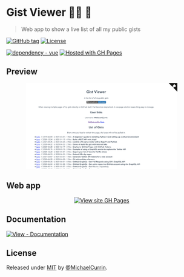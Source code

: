 # Gist Viewer 👨‍💻 🔭
> Web app to show a live list of all my public gists

<!-- Badges generated with: https://michaelcurrin.github.io/badge-generator/ -->

[![GitHub tag](https://img.shields.io/github/tag/MichaelCurrin/gist-viewer)](https://github.com/MichaelCurrin/gist-viewer/tags/?include_prereleases&sort=semver)
[![License](https://img.shields.io/badge/License-MIT-blue)](#license)

[![dependency - vue](https://img.shields.io/badge/vue-3-blue?logo=vue.js&logoColor=white)](https://www.npmjs.com/package/vue)
[![Hosted with GH Pages](https://img.shields.io/badge/Hosted_with-GitHub_Pages-blue?logo=github&logoColor=white)](https://pages.github.com/)


## Preview

<div align="center">
    <a href="https://michaelcurrin.github.io/gist-viewer/">
        <img src="/sample.png" alt="Sample screenshot" title="Sample screenshot" width="400" />
    </a>
</div>


## Web app

<div align="center">

[![View site GH Pages](https://img.shields.io/badge/View_site-Gist_Viewer-2ea44f?style=for-the-badge)](https://michaelcurrin.github.io/gist-viewer/)

</div>


## Documentation

[![View - Documentation](https://img.shields.io/badge/View-Documentation-blue?style=for-the-badge)](/docs/)


## License

Released under [MIT](/LICENSE) by [@MichaelCurrin](https://github.com/MichaelCurrin).
